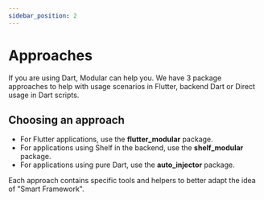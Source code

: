 ```yaml
---
sidebar_position: 2
---
```


# Approaches

If you are using Dart, Modular can help you.
We have 3 package approaches to help with usage scenarios in Flutter, backend Dart or Direct usage in Dart scripts.

## Choosing an approach

- For Flutter applications, use the **flutter_modular** package.
- For applications using Shelf in the backend, use the **shelf_modular** package.
- For applications using pure Dart, use the **auto_injector** package.

Each approach contains specific tools and helpers to better adapt the idea of "Smart Framework".

